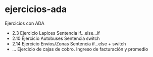 # ejercicios-ada
Ejercicios con ADA

- 2.3 Ejercicio Lapices Sentencia if...else...if
- 2.10 Ejercicio Autobuses Sentencia switch
- 2.14 Ejercicio Envios/Zonas Sentencia if...else + switch
- ... Ejercicio de cajas de cobro. Ingreso de facturación y promedio
